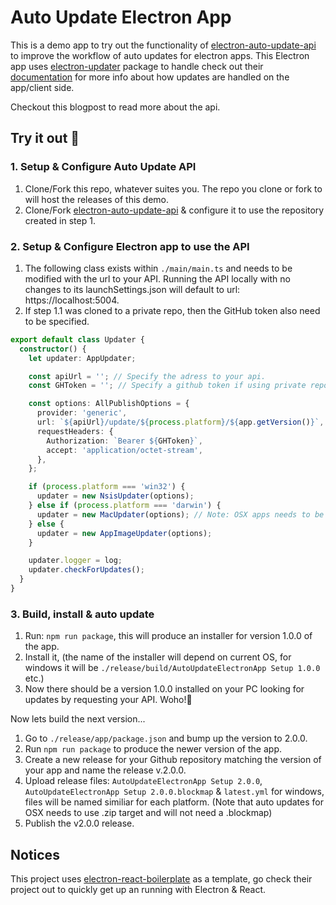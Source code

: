 # Auto Update Electron App

This is a demo app to try out the functionality of [electron-auto-update-api](https://github.com/st-knot-software/electron-auto-update-api) to improve the workflow of auto updates for electron apps. This Electron app uses [electron-updater](https://www.npmjs.com/package/electron-updater) package to handle check out their [documentation](https://www.electron.build/auto-update.html) for more info about how updates are handled on the app/client side.

Checkout this blogpost to read more about the api.

## Try it out 🚀

### 1. Setup & Configure Auto Update API

1. Clone/Fork this repo, whatever suites you. The repo you clone or fork to will host the releases of this demo.
2. Clone/Fork [electron-auto-update-api](https://github.com/st-knot-software/electron-auto-update-api) & configure it to use the repository created in step 1.

### 2. Setup & Configure Electron app to use the API

1. The following class exists within `./main/main.ts` and needs to be modified with the url to your API. Running the API locally with no changes to its launchSettings.json will default to url: https://localhost:5004.
2. If step 1.1 was cloned to a private repo, then the GitHub token also need to be specified.

```typescript
export default class Updater {
  constructor() {
    let updater: AppUpdater;

    const apiUrl = ''; // Specify the adress to your api.
    const GHToken = ''; // Specify a github token if using private repository.

    const options: AllPublishOptions = {
      provider: 'generic',
      url: `${apiUrl}/update/${process.platform}/${app.getVersion()}`,
      requestHeaders: {
        Authorization: `Bearer ${GHToken}`,
        accept: 'application/octet-stream',
      },
    };

    if (process.platform === 'win32') {
      updater = new NsisUpdater(options);
    } else if (process.platform === 'darwin') {
      updater = new MacUpdater(options); // Note: OSX apps needs to be signed for auto updates to work.
    } else {
      updater = new AppImageUpdater(options);
    }

    updater.logger = log;
    updater.checkForUpdates();
  }
}
```

### 3. Build, install & auto update

1. Run: `npm run package`, this will produce an installer for version 1.0.0 of the app.
2. Install it, (the name of the installer will depend on current OS, for windows it will be `./release/build/AutoUpdateElectronApp Setup 1.0.0` etc.)
3. Now there should be a version 1.0.0 installed on your PC looking for updates by requesting your API. Woho!🧨

Now lets build the next version...

1. Go to `./release/app/package.json` and bump up the version to 2.0.0.
2. Run `npm run package` to produce the newer version of the app.
3. Create a new release for your Github repository matching the version of your app and name the release v.2.0.0.
4. Upload release files: `AutoUpdateElectronApp Setup 2.0.0`, `AutoUpdateElectronApp Setup 2.0.0.blockmap` & `latest.yml` for windows, files will be named similiar for each platform. (Note that auto updates for OSX needs to use .zip target and will not need a .blockmap)
5. Publish the v2.0.0 release.

## Notices

This project uses [electron-react-boilerplate](https://github.com/electron-react-boilerplate/electron-react-boilerplate) as a template, go check their project out to quickly get up an running with Electron & React.